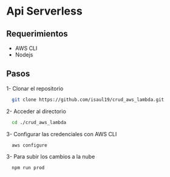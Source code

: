 # Api Serverless

## Requerimientos

-   AWS CLI
-   Nodejs

## Pasos

1- Clonar el repositorio

```bash
  git clone https://github.com/isaul19/crud_aws_lambda.git
```

2- Acceder al directorio

```bash
  cd ./crud_aws_lambda
```
3- Configurar las credenciales con AWS CLI

```bash
  aws configure
```

3- Para subir los cambios a la nube

```bash
  npm run prod
```

